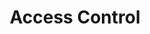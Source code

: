 ---
title: Access Control
permalink: /system-components/ansible-tower/access-control/
category: System Components
layout: styleguide
lead: Report on research the Design System team did on ansible-tower.
subnav:
  - href: /system-components/ansible-tower/controls/NIST-800-53-AC-1/
  - href: /system-components/ansible-tower/controls/NIST-800-53-AC-2/
---